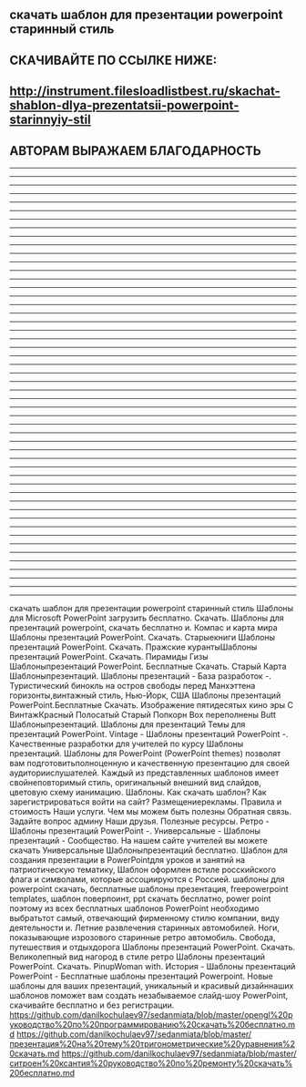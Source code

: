 скачать шаблон для презентации powerpoint старинный стиль
--------------------------------------------------
СКАЧИВАЙТЕ ПО ССЫЛКЕ НИЖЕ:
--------------------------------------------------
http://instrument.filesloadlistbest.ru/skachat-shablon-dlya-prezentatsii-powerpoint-starinnyiy-stil
--------------------------------------------------
АВТОРАМ ВЫРАЖАЕМ БЛАГОДАРНОСТЬ
--------------------------------------------------
--------------------------------------------------
--------------------------------------------------
--------------------------------------------------
--------------------------------------------------
--------------------------------------------------
--------------------------------------------------
--------------------------------------------------
--------------------------------------------------
--------------------------------------------------
--------------------------------------------------
--------------------------------------------------
--------------------------------------------------
--------------------------------------------------
--------------------------------------------------
--------------------------------------------------
--------------------------------------------------
--------------------------------------------------
--------------------------------------------------
--------------------------------------------------
--------------------------------------------------
--------------------------------------------------
--------------------------------------------------
--------------------------------------------------
--------------------------------------------------
--------------------------------------------------
--------------------------------------------------
--------------------------------------------------
--------------------------------------------------
--------------------------------------------------
--------------------------------------------------
--------------------------------------------------
--------------------------------------------------
--------------------------------------------------
--------------------------------------------------
--------------------------------------------------
--------------------------------------------------
--------------------------------------------------
--------------------------------------------------
--------------------------------------------------
--------------------------------------------------
--------------------------------------------------
--------------------------------------------------
--------------------------------------------------
--------------------------------------------------
--------------------------------------------------
--------------------------------------------------
--------------------------------------------------
--------------------------------------------------
--------------------------------------------------
--------------------------------------------------
--------------------------------------------------
скачать шаблон для презентации powerpoint старинный стиль Шаблоны для Microsoft PowerPoint загрузить бесплатно. Скачать. Шаблоны для презентаций powerpoint, скачать бесплатно и. Компас и карта мира Шаблоны презентаций PowerPoint. Скачать. Старыекниги Шаблоны презентаций PowerPoint. Скачать. Пражские курантыШаблоны презентаций PowerPoint. Скачать. Пирамиды Гизы Шаблоныпрезентаций PowerPoint. Бесплатные Скачать. Старый Карта Шаблоныпрезентаций. Шаблоны презентаций - База разработок  -. Туристический бинокль на остров свободы перед Манхэттена горизонты,винтажный стиль, Нью-Йорк, США Шаблоны презентаций PowerPoint.Бесплатные Скачать. Изображение пятидесятых кино эры С ВинтажКрасный Полосатый Старый Попкорн Box переполнены Butt Шаблоныпрезентаций. Шаблоны для презентаций  Темы для презентаций PowerPoint. Vintage - Шаблоны презентаций PowerPoint -. Качественные разработки для учителей по курсу Шаблоны презентаций.
Шаблоны для PowerPoint (PowerPoint themes) позволят вам подготовитьполноценную и качественную презентацию для своей аудиториислушателей. Каждый из представленных шаблонов имеет свойнеповторимый стиль, оригинальный внешний вид слайдов, цветовую схему ианимацию. Шаблоны. Как скачать шаблон? Как зарегистрироваться  войти на сайт? Размещениерекламы. Правила и стоимость  Наши услуги. Чем мы можем быть полезны Обратная связь. Задайте вопрос админу  Наши друзья. Полезные ресурсы. Ретро - Шаблоны презентаций PowerPoint -. Универсальные - Шаблоны презентаций - Сообщество. На нашем сайте учителей вы можете скачать Универсальные Шаблоныпрезентаций бесплатно.  Шаблон для создания презентации в PowerPointдля уроков и занятий на патриотическую тематику, Шаблон оформлен встиле росскийского флага и символами, которые ассоциируются с Россией. шаблоны для powerpoint скачать, бесплатные шаблоны презентация, freepowerpoint templates, шаблон поверпоинт, ppt скачать бесплатно, power point поэтому из всех бесплатных шаблонов PowerPoint необходимо выбратьтот самый, отвечающий фирменному стилю компании, виду деятельности и. Летние развлечения старинных автомобилей. Ноги, показывающие изрозового старинные ретро автомобиль. Свобода, путешествия и отдыхдорога Шаблоны презентаций PowerPoint. Скачать. Великолепный вид нагород в стиле ретро Шаблоны презентаций PowerPoint. Скачать. PinupWoman with. История - Шаблоны презентаций PowerPoint -
Бесплатные шаблоны презентаций Powerpoint. Новые шаблоны для ваших презентаций, уникальный и красивый дизайннаших шаблонов поможет вам создать незабываемое слайд-шоу PowerPoint, скачивайте бесплатно и без регистрации.
https://github.com/danilkochulaev97/sedanmiata/blob/master/opengl%20руководство%20по%20программированию%20скачать%20бесплатно.md
https://github.com/danilkochulaev97/sedanmiata/blob/master/презентация%20на%20тему%20тригонометрические%20уравнения%20скачать.md
https://github.com/danilkochulaev97/sedanmiata/blob/master/ситроен%20ксантия%20руководство%20по%20ремонту%20скачать%20бесплатно.md